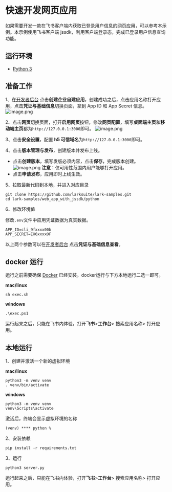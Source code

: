 # 快速开发网页应用

如果需要开发一款在飞书客户端内获取已登录用户信息的网页应用，可以参考本示例。本示例使用飞书客户端 jssdk，利用客户端登录态，完成已登录用户信息查询功能。

## 运行环境

- [Python 3](https://www.python.org/)

## 准备工作

1、在[开发者后台](https://open.feishu.cn/app/) 点击**创建企业自建应用**，创建成功之后，点击应用名称打开应用，点击**凭证与基础信息**切换页面，拿到 App ID 和 App Secret 信息。
![image.png](https://sf3-cn.feishucdn.com/obj/open-platform-opendoc/d78a510b714223322a770703f0a2f02d_r66l7lrTxo.png)

2、点击**网页**切换页面，打开**启用网页**按钮，修改**网页配置**，填写**桌面端主页**和**移动端主页**都为`http://127.0.0.1:3000`即可。
![image.png](https://sf3-cn.feishucdn.com/obj/open-platform-opendoc/f1d14fc439de15fe9f92de93d06d03bb_C4zmbQlEH2.png)

3、点击**安全设置**，配置 **h5 可信域名**为`http://127.0.0.1:3000`即可。

4、点击**版本管理与发布**，创建版本并发布上线。

- 点击**创建版本**，填写发版必须内容，点击**保存**，完成版本创建。
  ![image.png](https://sf3-cn.feishucdn.com/obj/open-platform-opendoc/1b9423a66074845bb9b139f359ca6980_5wg7ADFBiy.png)
  **注意**：仅可用性范围内用户能够打开应用。
- 点击**申请发布**，应用即时上线生效。

5、拉取最新代码到本地，并进入对应目录

```commandline
git clone https://github.com/larksuite/lark-samples.git
cd lark-samples/web_app_with_jssdk/python
```

6、修改环境值

修改`.env`文件中应用凭证数据为真实数据。

```text
APP_ID=cli_9fxxxx00b
APP_SECRET=EX6xxxxOF
```

以上两个参数可以在[开发者后台](https://open.feishu.cn/app/) 点击**凭证与基础信息查看**。

## docker 运行

运行之前需要确保 [Docker](https://www.docker.com/) 已经安装。docker运行与下方本地运行二选一即可。

**mac/linux**

```commandline
sh exec.sh
```

**windows**

```
.\exec.ps1
```

运行起来之后，只能在飞书内体验，打开**飞书**>**工作台**> 搜索应用名称> 打开应用。

## 本地运行

1、创建并激活一个新的虚拟环境

**mac/linux**

```
python3 -m venv venv
. venv/bin/activate
```

**windows**

```
python3 -m venv venv
venv\Scripts\activate
```

激活后，终端会显示虚拟环境的名称

```
(venv) **** python %
```

2、安装依赖

```
pip install -r requirements.txt
```

3、运行

```
python3 server.py
```

运行起来之后，只能在飞书内体验，打开**飞书**>**工作台**> 搜索应用名称> 打开应用。